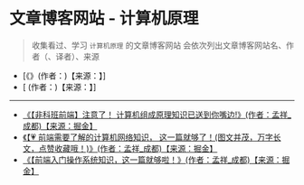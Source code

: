 # 文章博客网站 - 计算机原理

> 收集看过、学习 `计算机原理` 的文章博客网站
> 会依次列出文章博客网站名、作者（、译者）、来源

- [《》(作者：)【来源：】]
- [ (作者：)【来源：】]

---

- [《【非科班前端】注意了！ 计算机组成原理知识已送到你嘴边!》(作者：孟祥\_成都)【来源：掘金】](https://juejin.cn/post/6844904070751191047)
- [《【💗 前端需要了解的计算机网络知识， 这一篇就够了！(图文并茂，万字长文，点赞收藏哦！)》(作者：孟祥\_成都)【来源：掘金】](https://juejin.cn/post/6844904079974465544)
- [《【前端入门操作系统知识，这一篇就够啦！》(作者：孟祥\_成都)【来源：掘金】](https://juejin.cn/post/6844904112803282957)
